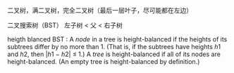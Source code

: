二叉树，满二叉树，完全二叉树（最后一层叶子，尽可能都在左边）

二叉搜索树（BST） 左子树 < 父 < 右子树

heigth blanced BST  : A *node* in a tree is height-balanced if the heights of its subtrees differ by no more than 1. (That is, if the subtrees have heights *h*1 and *h*2, then |*h*1 − *h*2| ≤ 1.) A *tree* is height-balanced if all of its nodes are height-balanced. (An empty tree is height-balanced by definition.)

